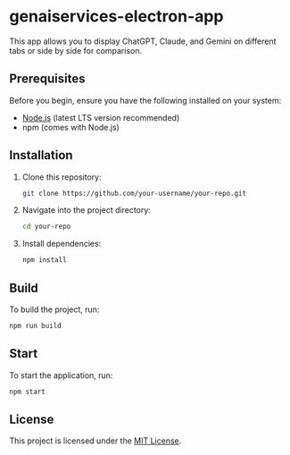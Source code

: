 # genaiservices-electron-app

This app allows you to display ChatGPT, Claude, and Gemini on different tabs or side by side for comparison.

## Prerequisites

Before you begin, ensure you have the following installed on your system:

- [Node.js](https://nodejs.org/) (latest LTS version recommended)
- npm (comes with Node.js)

## Installation

1. Clone this repository:
   ```sh
   git clone https://github.com/your-username/your-repo.git
   ```
2. Navigate into the project directory:
   ```sh
   cd your-repo
   ```
3. Install dependencies:
   ```sh
   npm install
   ```

## Build

To build the project, run:
```sh
npm run build
```

## Start

To start the application, run:
```sh
npm start
```

## License

This project is licensed under the [MIT License](LICENSE).
